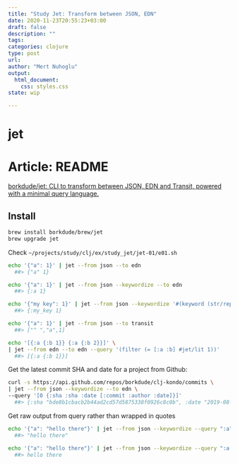 ```yaml
--- 
title: "Study Jet: Transform between JSON, EDN"
date: 2020-11-23T20:55:23+03:00 
draft: false
description: ""
tags:
categories: clojure
type: post
url:
author: "Mert Nuhoglu"
output:
  html_document:
    css: styles.css
state: wip

---
```


# jet

# Article: README

[borkdude/jet: CLI to transform between JSON, EDN and Transit, powered with a minimal query language.](https://github.com/borkdude/jet)

## Install

```bash
brew install borkdude/brew/jet
brew upgrade jet
```

Check `~/projects/study/clj/ex/study_jet/jet-01/e01.sh`

```bash
echo '{"a": 1}' | jet --from json --to edn
  ##> {"a" 1}

echo '{"a": 1}' | jet --from json --keywordize --to edn
  ##> {:a 1}

echo '{"my key": 1}' | jet --from json --keywordize '#(keyword (str/replace % " " "_"))' --to edn
  ##> {:my_key 1}

echo '{"a": 1}' | jet --from json --to transit
  ##> ["^ ","a",1]

echo '[{:a {:b 1}} {:a {:b 2}}]' \
| jet --from edn --to edn --query '(filter (= [:a :b] #jet/lit 1))'
  ##> [{:a {:b 1}}]
```

Get the latest commit SHA and date for a project from Github:

```bash
curl -s https://api.github.com/repos/borkdude/clj-kondo/commits \
| jet --from json --keywordize --to edn \
--query '[0 {:sha :sha :date [:commit :author :date]}]'
  ##> {:sha "bde8b1cbacb2b44ad2cd57d5875338f0926c8c0b", :date "2019-08-05T21:11:56Z"}
```

Get raw output from query rather than wrapped in quotes

```bash
echo '{"a": "hello there"}' | jet --from json --keywordize --query ":a" --to edn
  ##> "hello there"

echo '{"a": "hello there"}' | jet --from json --keywordize --query ":a symbol" --to edn
  ##> hello there
```

